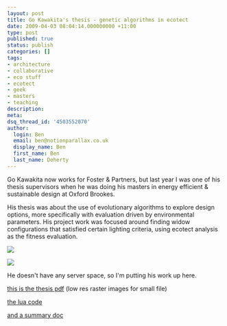 ```yaml
---
layout: post
title: Go Kawakita's thesis - genetic algorithms in ecotect
date: 2009-04-03 08:04:14.000000000 +11:00
type: post
published: true
status: publish
categories: []
tags:
- architecture
- collaborative
- eco stuff
- ecotect
- geek
- masters
- teaching
description:
meta:
dsq_thread_id: '4503552070'
author:
  login: Ben
  email: ben@notionparallax.co.uk
  display_name: Ben
  first_name: Ben
  last_name: Doherty
---
```

<p>Go Kawakita now works for Foster &amp; Partners, but last year I was one of his thesis supervisors when he was doing his masters in energy efficient &amp; sustainable design at Oxford Brookes.</p>
<p>His thesis was about the use of evolutionary algorithms to explore design options, more specifically with evaluation driven by environmental parameters. His project work was focused around finding widow configurations that satisfied certain lighting criteria, using ecotect analysis as the fitness evaluation.</p>
<p><img src="{{ site.baseurl }}/assets/go_1.jpg" /></p>
<p><img src="{{ site.baseurl }}/assets/go_2.jpg" /></p>
<p>He doesn't have any server space, so I'm putting his work up here.</p>
<p><a href="http://www.notionparallax.co.uk/wordpressImages/09-03-31_Go_Kawakita_EESB_Thesis_2008.pdf">this is the thesis pdf</a> (low res raster images for small file)</p>
<p><a href="http://www.notionparallax.co.uk/wordpressImages/LuaGA%20-%20PixelWindowOptimisationScript.zip">the lua code</a></p>
<p><a href="http://www.notionparallax.co.uk/wordpressImages/09-03-31_EESB_Thesis_Summary.doc" target="_blank">and a summary doc </a></p>
